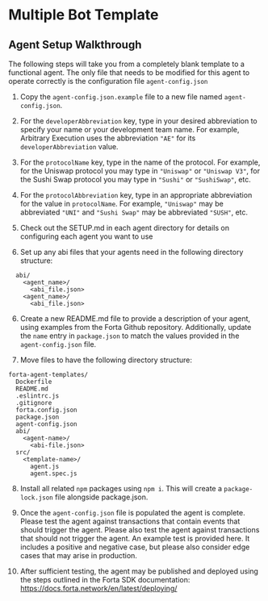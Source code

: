 # Multiple Bot Template

## Agent Setup Walkthrough

The following steps will take you from a completely blank template to a functional agent.  The only file that
needs to be modified for this agent to operate correctly is the configuration file `agent-config.json`

1. Copy the `agent-config.json.example` file to a new file named `agent-config.json`.

2. For the `developerAbbreviation` key, type in your desired abbreviation to specify your name or your development
team name.  For example, Arbitrary Execution uses the abbreviation `"AE"` for its `developerAbbreviation` value.

3. For the `protocolName` key, type in the name of the protocol.  For example, for the Uniswap protocol you may
type in `"Uniswap"` or `"Uniswap V3"`, for the Sushi Swap protocol you may type in `"Sushi"` or `"SushiSwap"`, etc.

4. For the `protocolAbbreviation` key, type in an appropriate abbreviation for the value in `protocolName`.  For
example, `"Uniswap"` may be abbreviated `"UNI"` and `"Sushi Swap"` may be abbreviated `"SUSH"`, etc.

5. Check out the SETUP.md in each agent directory for details on configuring each agent you want to use

6. Set up any abi files that your agents need in the following directory structure:
```
  abi/
    <agent_name>/
      <abi_file.json>
    <agent_name>/
      <abi_file.json>
```

6. Create a new README.md file to provide a description of your agent, using examples from the Forta Github
repository.  Additionally, update the `name` entry in `package.json` to match the values provided in the
`agent-config.json` file.

7. Move files to have the following directory structure:
  ```
  forta-agent-templates/
    Dockerfile
    README.md
    .eslintrc.js
    .gitignore
    forta.config.json
    package.json
    agent-config.json
    abi/
      <agent-name>/
        <abi-file.json>
    src/
      <template-name>/
        agent.js
        agent.spec.js
 ```

8. Install all related `npm` packages using `npm i`.  This will create a `package-lock.json` file alongside
package.json.

9. Once the `agent-config.json` file is populated the agent is complete.  Please test the agent against transactions
that contain events that should trigger the agent.  Please also test the agent against transactions that should
not trigger the agent.  An example test is provided here.  It includes a positive and negative case, but please also
consider edge cases that may arise in production.

10. After sufficient testing, the agent may be published and deployed using the steps outlined in the Forta SDK
documentation:
  https://docs.forta.network/en/latest/deploying/

